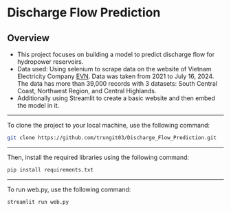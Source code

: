# **Discharge Flow Prediction**
## Overview
* This project focuses on building a model to predict discharge flow for hydropower reservoirs.
* Data used: Using selenium to scrape data on the website of Vietnam Electricity Company [EVN](https://www.evn.com.vn/c3/thong-tin-ho-thuy-dien/Muc-nuoc-cac-ho-thuy-dien-117-123.aspx). Data was taken from 2021 to July 16, 2024. The data has more than 39,000 records with 3 datasets: South Central Coast, Northwest Region, and Central Highlands.
* Additionally using Streamlit to create a basic website and then embed the model in it.
___
To clone the project to your local machine, use the following command:
```bash 
git clone https://github.com/trungit03/Discharge_Flow_Prediction.git
```
___
Then, install the required libraries using the following command:
```bash
pip install requirements.txt
```
___
To run web.py, use the following command:
```bash
streamlit run web.py
```

